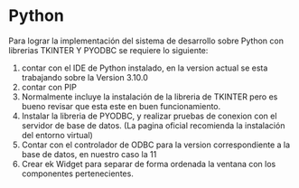 # Python

Para lograr la implementación del sistema de desarrollo sobre Python con librerias TKINTER Y PYODBC se requiere lo siguiente:

1. contar con el IDE de Python instalado, en la version actual se esta trabajando sobre la Version 3.10.0
2. contar con PIP
3. Normalmente incluye la instalación de la libreria de TKINTER pero es bueno revisar que esta este en buen funcionamiento.
4. Instalar la libreria de PYODBC, y realizar pruebas de conexion con el servidor de base de datos. (La pagina oficial recomienda la instalación del entorno virtual)
5. Contar con el controlador de ODBC para la version correspondiente a la base de datos, en nuestro caso la 11
6. Crear ek Widget para separar de forma ordenada la ventana con los componentes pertenecientes.

